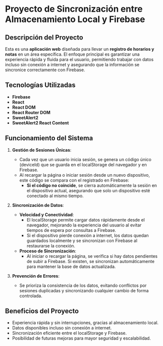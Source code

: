 # Proyecto de Sincronización entre Almacenamiento Local y Firebase  

## Descripción del Proyecto  

Esta es una **aplicación web** diseñada para llevar un **registro de horarios y notas** en un área específica. El enfoque principal es garantizar una experiencia rápida y fluida para el usuario, permitiendo trabajar con datos incluso sin conexión a internet y asegurando que la información se sincronice correctamente con Firebase.  

## Tecnologías Utilizadas  

- **Firebase**  
- **React**  
- **React DOM**  
- **React Router DOM**  
- **SweetAlert2**  
- **SweetAlert2 React Content**  

## Funcionamiento del Sistema  

1. **Gestión de Sesiones Únicas**:  
   - Cada vez que un usuario inicia sesión, se genera un código único (deviceId) que se guarda en el localStorage del navegador y en Firebase.  
   - Al recargar la página o iniciar sesión desde un nuevo dispositivo, este código se compara con el registrado en Firebase:  
     - **Si el código no coincide**, se cierra automáticamente la sesión en el dispositivo actual, asegurando que solo un dispositivo esté conectado al mismo tiempo.  

2. **Sincronización de Datos**:  
   - **Velocidad y Conectividad**:  
     - El localStorage permite cargar datos rápidamente desde el navegador, mejorando la experiencia del usuario al evitar tiempos de espera por consultas a Firebase.  
     - Si el dispositivo pierde conexión a internet, los datos quedan guardados localmente y se sincronizan con Firebase al restaurarse la conexión.  
   - **Proceso de Sincronización**:  
     - Al iniciar o recargar la página, se verifica si hay datos pendientes de subir a Firebase. Si existen, se sincronizan automáticamente para mantener la base de datos actualizada.  

3. **Prevención de Errores**:  
   - Se prioriza la consistencia de los datos, evitando conflictos por sesiones duplicadas y sincronizando cualquier cambio de forma controlada.  

## Beneficios del Proyecto  

- Experiencia rápida y sin interrupciones, gracias al almacenamiento local.  
- Datos disponibles incluso sin conexión a internet.  
- Sincronización eficiente entre el localStorage y Firebase.  
- Posibilidad de futuras mejoras para mayor seguridad y escalabilidad.  

